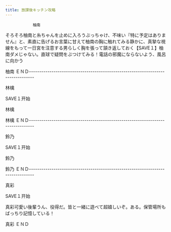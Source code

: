 ```yaml
---
title: 放課後キッチン攻略
---
```


                柚南

そろそろ柚南と糸ちゃんを止めに入ろうぶっちゃけ、不味い『特に予定はありません』と、素直に告げるお言葉に甘えて柚南の胸に触れてみる静かに、真摯な視線をもって一日宮を注意する男らしく胸を張って頷き返しておく【SAVE１】柚南ダメじゃない。直球で疑問をぶつけてみる！電話の邪魔にならないよう、風呂に向かう

柚南 ＥＮＤ--------------------------------------------------------------------------------

林檎

SAVE１开始

林檎

林檎 ＥＮＤ--------------------------------------------------------------------------------

鈴乃

SAVE１开始

鈴乃

鈴乃 ＥＮＤ--------------------------------------------------------------------------------

真彩

SAVE１开始

真彩可愛い後輩うん、役得だ。皆と一緒に遊べて超嬉しいぞ。ある。保管場所もばっちり記憶している！

真彩 ＥＮＤ
              
